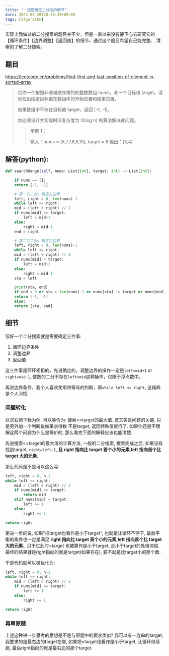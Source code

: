 ```yaml
---
title: "一道题搞定二分法的细节"
date: 2023-08-20T20:30:35+08:00
tags: [algorithm]
---
```


实际上我做过的二分搜索的题目并不少，但是一直以来没有静下心去研究它的
【循环条件】【边界调整】【返回值】的细节，通过这个题目希望自己能完整、
清晰的了解二分搜索。

## 题目

https://leetcode.cn/problems/find-first-and-last-position-of-element-in-sorted-array

> 给你一个按照非递减顺序排列的整数数组 nums，和一个目标值 target。请你找出给定目标值在数组中的开始位置和结束位置。
>
> 如果数组中不存在目标值 target，返回 [-1, -1]。
>
> 你必须设计并实现时间复杂度为 O(log n) 的算法解决此问题。
>
> > 示例 1：
> >
> > 输入：nums = [5,7,7,8,8,10], target = 8
> > 输出：[3,4]

## 解答(python):

```py
def searchRange(self, nums: List[int], target: int) -> List[int]:

    if nums == []:
    return [-1, -1]

    # 第一次二分，确定右边界
    left, right = 0, len(nums)-1
    while left <= right:
    mid = (left + right) // 2
    if nums[mid] <= target:
        left = mid+1
    else:
        right = mid-1
    end = right

    # 第二次二分，确定左边界
    left, right = 0, len(nums)-1
    while left <= right:
    mid = (left + right) // 2
    if nums[mid] < target:
        left = mid+1
    else:
        right = mid-1
    sta = left

    print(sta, end)
    if end < 0 or sta > len(nums)-1 or nums[sta] != target or nums[end] != target:
    return [-1, -1]
    else:
    return [sta, end]
```

## 细节

写好一个二分搜索就是需要确定三件事:

1. 循环边界条件
2. 调整边界
3. 返回值

这三件事是环环相扣的，先说确定的，调整边界的操作一定是`left=mid+1` or `right=mid-1`,
整数的二分不存在`left=mid`这种操作，仅限于浮点数中。

再说边界条件，我个人喜欢使用带等号的判断，即`while left <= right`, 这纯粹是个人习惯.



### 问题转化
以求右侧下标为例, 可以等价为: 搜索<=target的最大值. 这其实是问题的关键, 只是另外加一个判断说如果求得数
不是target, 返回特殊值就行了. 如果你还是不理解这两个问题为什么是等价的, 那么看完下面的解释应该也能清楚.

先说搜索<=target的最大值的计算方法, 一般的二分搜索, 搜索完成之后, 如果没有找到target, 
`right=left-1`, **且 right 指向比 target 首个小的元素,left 指向首个比 target 大的元素.**

那么代码是不是可以这么写:

```py
left, right = 0, n-1
while left <= right:
    mid = (left + right) // 2
    if nums[mid] == target:
        return mid
    elif nums[mid] < target:
        left += 1
    else:
        right += 1

return right
```

更进一步的说, 如果"把target也看作是小于target", 也就是让循环不停下, 最后平衡的条件也一定是满足 
**right 指向比 target 首个小的元素,left 指向首个比 target 大的元素.**, 只不过此时=target
也被算作是小于target, 走小于target的处理流程.
最终的结果就是right指向的就是target(如果存在),  要不就是比target小的那个数.

于是代码就可以被优化为:
```py
left, right = 0, n-1
while left <= right:
    mid = (left + right) // 2
    if nums[mid] <= target:
        left += 1
    else:
        right += 1

return right
```

### 再审原题

上述这种进一步思考的思想是不是与原题中的要求类似? 我可以有一连串的target, 我要求的是最右边的target在哪,
如果把=target也看作是小于target, 让循环继续跑, 最后right指向的就是最右边的那个target.